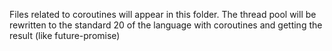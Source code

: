 Files related to coroutines will appear in this folder. 
The thread pool will be rewritten to the standard 20 of the language with coroutines and getting the result (like future-promise)
